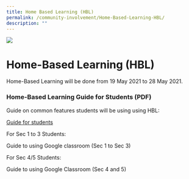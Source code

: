 ```yaml
---
title: Home Based Learning (HBL)
permalink: /community-involvement/Home-Based-Learning-HBL/
description: ""
---
```


![](/images/Banner.jpg)

Home-Based Learning (HBL)
=========================

Home-Based Learning will be done from 19 May 2021 to 28 May 2021.  
  

### Home-Based Learning Guide for Students (PDF)

  

Guide on common features students will be using using HBL:

[Guide for students](/files/Guide%20for%20students.pdf)

For Sec 1 to 3 Students:

Guide to using Google classroom (Sec 1 to Sec 3)


For Sec 4/5 Students:

Guide to using Google Classroom (Sec 4 and 5)